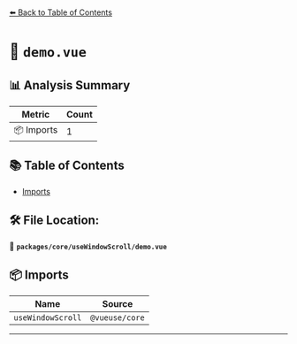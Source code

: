 [⬅️ Back to Table of Contents](../../../index.md)

# 📄 `demo.vue`

## 📊 Analysis Summary

| Metric | Count |
|--------|-------|
| 📦 Imports | 1 |

## 📚 Table of Contents

- [Imports](#imports)

## 🛠️ File Location:
📂 **`packages/core/useWindowScroll/demo.vue`**

## 📦 Imports

| Name | Source |
|------|--------|
| `useWindowScroll` | `@vueuse/core` |


---
